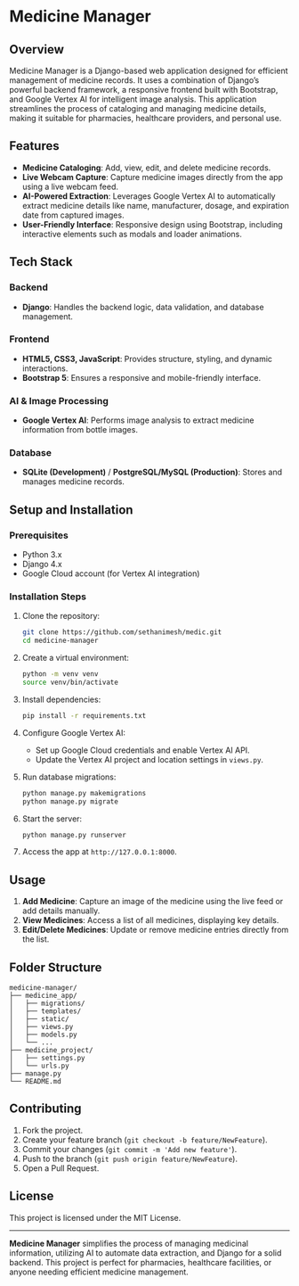 
# Medicine Manager

## Overview
Medicine Manager is a Django-based web application designed for efficient management of medicine records. 
It uses a combination of Django’s powerful backend framework, a responsive frontend built with Bootstrap, 
and Google Vertex AI for intelligent image analysis. This application streamlines the process of cataloging 
and managing medicine details, making it suitable for pharmacies, healthcare providers, and personal use.

## Features
- **Medicine Cataloging**: Add, view, edit, and delete medicine records.
- **Live Webcam Capture**: Capture medicine images directly from the app using a live webcam feed.
- **AI-Powered Extraction**: Leverages Google Vertex AI to automatically extract medicine details like name, 
  manufacturer, dosage, and expiration date from captured images.
- **User-Friendly Interface**: Responsive design using Bootstrap, including interactive elements such as modals 
  and loader animations.

## Tech Stack

### Backend
- **Django**: Handles the backend logic, data validation, and database management.

### Frontend
- **HTML5, CSS3, JavaScript**: Provides structure, styling, and dynamic interactions.
- **Bootstrap 5**: Ensures a responsive and mobile-friendly interface.

### AI & Image Processing
- **Google Vertex AI**: Performs image analysis to extract medicine information from bottle images.

### Database
- **SQLite (Development)** / **PostgreSQL/MySQL (Production)**: Stores and manages medicine records.

## Setup and Installation

### Prerequisites
- Python 3.x
- Django 4.x
- Google Cloud account (for Vertex AI integration)

### Installation Steps
1. Clone the repository:
   ```bash
   git clone https://github.com/sethanimesh/medic.git
   cd medicine-manager
   ```

2. Create a virtual environment:
   ```bash
   python -m venv venv
   source venv/bin/activate  
   ```

3. Install dependencies:
   ```bash
   pip install -r requirements.txt
   ```

4. Configure Google Vertex AI:
   - Set up Google Cloud credentials and enable Vertex AI API.
   - Update the Vertex AI project and location settings in `views.py`.

5. Run database migrations:
   ```bash
   python manage.py makemigrations
   python manage.py migrate
   ```

6. Start the server:
   ```bash
   python manage.py runserver
   ```

7. Access the app at `http://127.0.0.1:8000`.

## Usage
1. **Add Medicine**: Capture an image of the medicine using the live feed or add details manually.
2. **View Medicines**: Access a list of all medicines, displaying key details.
3. **Edit/Delete Medicines**: Update or remove medicine entries directly from the list.

## Folder Structure
```plaintext
medicine-manager/
├── medicine_app/
│   ├── migrations/
│   ├── templates/
│   ├── static/
│   ├── views.py
│   ├── models.py
│   └── ...
├── medicine_project/
│   ├── settings.py
│   └── urls.py
├── manage.py
└── README.md
```

## Contributing
1. Fork the project.
2. Create your feature branch (`git checkout -b feature/NewFeature`).
3. Commit your changes (`git commit -m 'Add new feature'`).
4. Push to the branch (`git push origin feature/NewFeature`).
5. Open a Pull Request.

## License
This project is licensed under the MIT License.

---

**Medicine Manager** simplifies the process of managing medicinal information, utilizing AI to automate 
data extraction, and Django for a solid backend. This project is perfect for pharmacies, healthcare 
facilities, or anyone needing efficient medicine management.
